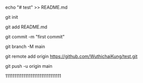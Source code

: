 echo "# test" >> README.md

git init

git add README.md  

git commit -m "first commit"

git branch -M main

git remote add origin https://github.com/WuthichaiKung/test.git

git push -u origin main

1111111111111111111111111111111
